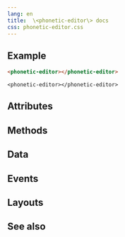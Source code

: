 ```yaml
---
lang: en
title:  \<phonetic-editor\> docs
css: phonetic-editor.css
---
```


<main>

## Example

```html
<phonetic-editor></phonetic-editor>
```

```{=html}
<phonetic-editor></phonetic-editor>
```

## Attributes

## Methods

## Data

## Events

## Layouts

## See also

</main>

<script type="module">
import {PhoneticEditor} from './PhoneticEditor.js'

window.phoneticEditor = document.querySelector('phonetic-editor')
</script>
